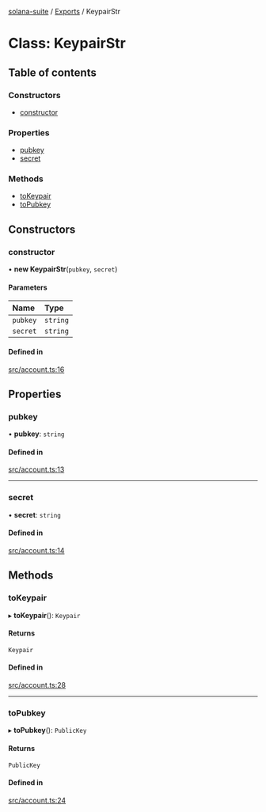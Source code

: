 [solana-suite](../README.md) / [Exports](../modules.md) / KeypairStr

# Class: KeypairStr

## Table of contents

### Constructors

- [constructor](KeypairStr.md#constructor)

### Properties

- [pubkey](KeypairStr.md#pubkey)
- [secret](KeypairStr.md#secret)

### Methods

- [toKeypair](KeypairStr.md#tokeypair)
- [toPubkey](KeypairStr.md#topubkey)

## Constructors

### constructor

• **new KeypairStr**(`pubkey`, `secret`)

#### Parameters

| Name | Type |
| :------ | :------ |
| `pubkey` | `string` |
| `secret` | `string` |

#### Defined in

[src/account.ts:16](https://github.com/fukaoi/solana-suite/blob/077409e/src/account.ts#L16)

## Properties

### pubkey

• **pubkey**: `string`

#### Defined in

[src/account.ts:13](https://github.com/fukaoi/solana-suite/blob/077409e/src/account.ts#L13)

___

### secret

• **secret**: `string`

#### Defined in

[src/account.ts:14](https://github.com/fukaoi/solana-suite/blob/077409e/src/account.ts#L14)

## Methods

### toKeypair

▸ **toKeypair**(): `Keypair`

#### Returns

`Keypair`

#### Defined in

[src/account.ts:28](https://github.com/fukaoi/solana-suite/blob/077409e/src/account.ts#L28)

___

### toPubkey

▸ **toPubkey**(): `PublicKey`

#### Returns

`PublicKey`

#### Defined in

[src/account.ts:24](https://github.com/fukaoi/solana-suite/blob/077409e/src/account.ts#L24)

